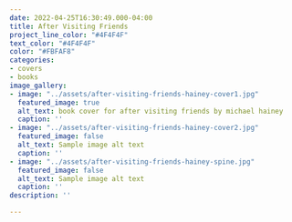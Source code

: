 ```yaml
---
date: 2022-04-25T16:30:49.000-04:00
title: After Visiting Friends
project_line_color: "#4F4F4F"
text_color: "#4F4F4F"
color: "#FBFAF8"
categories:
- covers
- books
image_gallery:
- image: "../assets/after-visiting-friends-hainey-cover1.jpg"
  featured_image: true
  alt_text: book cover for after visiting friends by michael hainey
  caption: ''
- image: "../assets/after-visiting-friends-hainey-cover2.jpg"
  featured_image: false
  alt_text: Sample image alt text
  caption: ''
- image: "../assets/after-visiting-friends-hainey-spine.jpg"
  featured_image: false
  alt_text: Sample image alt text
  caption: ''
description: ''

---
```


